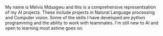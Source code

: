 My name is Melvis Mduagwu and this is a comprehensive representsation of my AI projects. These include projects in Natural Language processing and Computer vision. Some of the skills I have developed are python programming and the ability to work with teammates. I'm still new to AI and open to learning most astime goes on.
